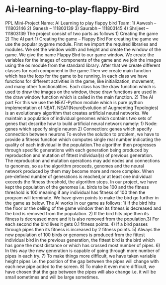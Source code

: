 # Ai-learning-to-play-flappy-Bird
PPL Mini-Project Name: AI Learning to play flappy bird Team: 1) Aawesh – 111803146 2) Ganesh – 111803139 3) Saurabh – 111803145 4) Shrijeet – 111803139 The project consist of two parts as follows 1) Creating the game 2) The AI part 1) Creating the game – Flappy Bird For creating the game we use the popular pygame module. First we import the required libraries and modules. We set the window width and height and create the window of the game. We give the name Flappy Bird to our game window. We create the variables for the images of components of the game and we join the images using the os module from the standard library. After that we create different classes for each component in the game.Then we create main function which has the loop for the game to be running. In each class we have functions for different activities in the game, like initialization, movement, and many other functionalities. Each class has the draw function which is used to draw the images on the window, these draw functions are used in the draw window function which is called in the main function. 2) The AI part For this we use the NEAT-Python module which is pure python implementation of NEAT. NEAT(NeuroEvolution of Augmenting Topologies) is an evolutionary algorithm that creates artificial neural networks. We maintain a population of individual genomes which contains two sets of genes that describe how to build artificial neural network namely: 1) Node: genes which specify single neuron 2) Connection: genes which specify connection between neurons To evolve the solution to problem, we have to provide a fitness function which computes single real number indicating the quality of each individual in the population.The algorithm then progresses through specific generations with each generation being produced by reproduction and mutation of fittest individual(s) of previous generation. The reproduction and mutation operations may add nodes and connections to genomes, so as the algorithm proceeds, genomes and the neural network produced by them may become more and more complex. When pre-defined number of generations is reached,or at least one individual exceeds the fitness threshold, the algorithm stops. In our project, we have kept the population of the genomes i.e. birds to be 100 and the fitness threshold is 100 meaning if any individual has fitness of 100 then the program will terminate. We have given points to make the bird go further in the game as below. The AI works in our game as follows: 1) If the bird hits the floor or the celling of the game window then its fitness is decreased and the bird is removed from the population. 2) If the bird hits pipe then its fitness is decreased more and it is also removed from the population.3) For each second the bird lives it gets 0.1 fitness points. 4) If a bird passes through pipes then its fitness is increased by 2 fitness points. 5) Always the new population of 100 birds or genomes is produced from the fittest individual bird in the previous generation, the fittest bird is the bird which has gone the most distance or which has crossed most number of pipes. 6) In this way the new generation is capable of going through more number of pipes in each try. 7) To make things more difficult, we have taken variable height pipes i.e. the position of the gap between the pipes will change with each new pipe added to the screen. 8) To make it even more difficult, we have chosen that the gap between the pipes will also change i.e. it will be small sometimes and will be large sometimes.
